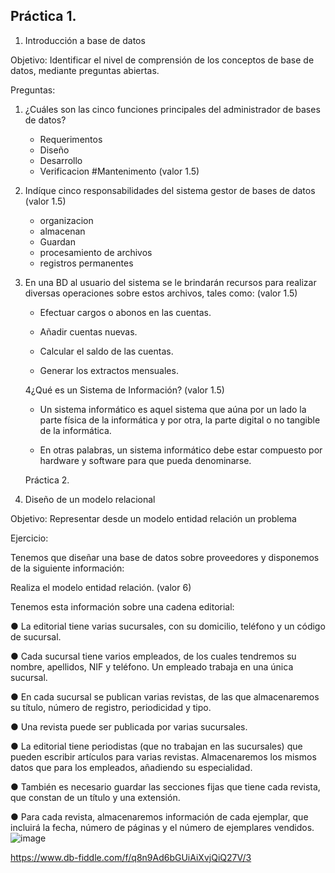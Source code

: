 ## Práctica 1.

1. Introducción a base de datos

Objetivo: Identificar el nivel de comprensión de los conceptos de base de datos,
mediante preguntas abiertas.
 
Preguntas:

1. ¿Cuáles son las cinco funciones principales del administrador de bases de datos?
    * Requerimentos
    * Diseño
    * Desarrollo
    * Verificacion
#Mantenimento
(valor 1.5)

2. Indíque cinco responsabilidades del sistema gestor de bases de datos (valor 1.5) 
   * organizacion
   * almacenan
   * Guardan
   * procesamiento de archivos
   * registros permanentes

3. En una BD al usuario del sistema se le brindarán recursos para realizar diversas
operaciones sobre estos archivos, tales como: (valor 1.5)

   * Efectuar cargos o abonos en las cuentas.

   * Añadir cuentas nuevas.

   * Calcular el saldo de las cuentas.

   * Generar los extractos mensuales.



    4¿Qué es un Sistema de Información? (valor 1.5)


         
    * Un sistema informático es aquel sistema que aúna por un lado la parte física de la informática y por otra, la parte digital o no tangible de la informática.
          
    * En otras palabras, un sistema informático debe estar compuesto por hardware y software para que pueda denominarse.





   
   Práctica 2.

2. Diseño de un modelo relacional

Objetivo: Representar desde un modelo entidad relación un problema


Ejercicio:

Tenemos que diseñar una base de datos sobre proveedores y disponemos de la siguiente
información:

Realiza el modelo entidad relación. (valor 6)

Tenemos esta información sobre una cadena editorial:

● La editorial tiene varias sucursales, con su domicilio, teléfono y un código de
sucursal.

● Cada sucursal tiene varios empleados, de los cuales tendremos su nombre,
apellidos, NIF y teléfono. Un empleado trabaja en una única sucursal.

● En cada sucursal se publican varias revistas, de las que almacenaremos su título,
número de registro, periodicidad y tipo.

● Una revista puede ser publicada por varias sucursales.

● La editorial tiene periodistas (que no trabajan en las sucursales) que pueden
escribir artículos para varias revistas. Almacenaremos los mismos datos que para
los empleados, añadiendo su especialidad.

● También es necesario guardar las secciones fijas que tiene cada revista, que
constan de un título y una extensión.

● Para cada revista, almacenaremos información de cada ejemplar, que incluirá la
fecha, número de páginas y el número de ejemplares vendidos.
      ![image](https://user-images.githubusercontent.com/101213081/175388306-9d5fc4a7-cb68-480b-9764-a7cd8af42a48.png)


https://www.db-fiddle.com/f/q8n9Ad6bGUiAiXvjQiQ27V/3
